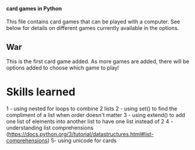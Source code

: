 #### card games in Python
This file contains card games that can be played with a computer. See below for details on different games currently available in the options.


## War
This is the first card game added. As more games are added, there will be options added to choose which game to play!

# Skills learned
1 - using nested for loops to combine 2 lists
2 - using set() to find the compliment of a list when order doesn't matter
3 - using extend() to add one list of elements into another list to have one list instead of 2
4 - understanding list comprehensions (https://docs.python.org/3/tutorial/datastructures.html#list-comprehensions)
5- using unicode for cards 